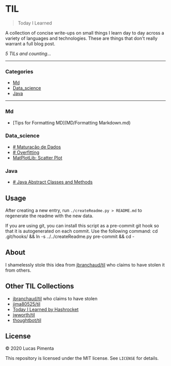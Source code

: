 # TIL

> Today I Learned

A collection of concise write-ups on small things I learn day to day across a
variety of languages and technologies. These are things that don't really
warrant a full blog post.


_5 TILs and counting..._

---

### Categories

* [Md](#MD)
* [Data_science](#data_science)
* [Java](#java)

---

### Md

- [Tips for Formatting MD](MD/Formatting Markdown.md)

### Data_science

- [# Maturação de Dados](data_science/maturação_de_dados.md)
- [# Overfitting](data_science/overfit.md)
- [MatPlotLib: Scatter Plot](data_science/mlp_scatter_plot.md)

### Java

- [# Java Abstract Classes and Methods](java/abstract.md)

## Usage

After creating a new entry, run `./createReadme.py > README.md` to regenerate
the readme with the new data.

If you are using git, you can install this script as a pre-commit git hook so
that it is autogenerated on each commit.  Use the following command:
    cd .git/hooks/ && ln -s ../../createReadme.py pre-commit && cd -


## About

I shamelessly stole this idea from
[jbranchaud/til](https://github.com/jbranchaud/til) who claims to have stolen
it from others.

## Other TIL Collections

* [jbranchaud/til](https://github.com/jbranchaud/til) who claims to have stolen
* [jima80525/til](https://github.com/jima80525/til)
* [Today I Learned by Hashrocket](https://til.hashrocket.com)
* [jwworth/til](https://github.com/jwworth/til)
* [thoughtbot/til](https://github.com/thoughtbot/til)

## License

&copy; 2020 Lucas Pimenta

This repository is licensed under the MIT license. See `LICENSE` for
details.